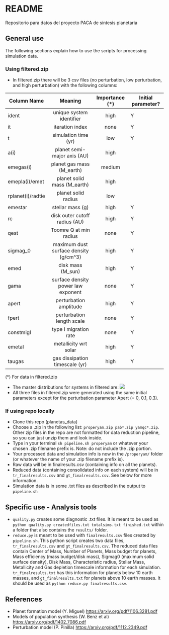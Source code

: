 # README #

Repositorio para datos del proyecto PACA de síntesis planetaria

## General use 

The following sections explain how to use the scripts for processing simulation data.

### Using filtered.zip

- In filtered.zip there will be 3 csv files (no perturbation, low perturbation, and high perturbation) with the following columns:


| Column Name   | Meaning       | Importance (*)  | Initial parameter? |
| ------------- |:-------------:| :-----:| ----------|
| ident     	| unique system identifier | high | Y |
| it   			| iteration index      |   none | Y |
| t 			| simulation time (yr)      | low    | Y |
| a(i)			| planet semi-major axis (AU)| high		| |
| emegas(i)		| planet gas mass (M_earth) | medium | |
| emepla(i)/emet| planet solid mass (M_earth)| high | |
| rplanet(i)/radtie| planet solid radius | low | |
| emestar		| stellar mass (g) | high | Y |
| rc            | disk outer cutoff radius (AU) | high | Y |
| qest | Toomre Q at min radius | none | Y |
| sigmag_0 | maximum dust surface density (g/cm^3) | high | Y |
| emed | disk mass (M_sun) | high | Y |
| gama | surface density power law exponent | none |Y 
| apert | perturbation amplitude | high|Y 
| fpert | perturbation length scale | none |Y 
| constmigI | type I migration rate | none |Y 
| emetal | metallicity wrt solar | high |Y 
| taugas | gas dissipation timescale (yr) | high | Y 

(*) For data in filtered.zip

- The master distributions for systems in filtered are:
![](distributions.png?raw=true)
- All three files in filtered.zip were generated using the same initial parameters except for the perturbation parameter Apert (= 0, 0.1, 0.3).

### If using repo locally

- Clone this repo (planetas_data)
- Choose a .zip in the following list: `properyam.zip pab*.zip yamqc*.zip`. Other zip files in the repo are not formatted for data reduction pipeline, so you can just unzip them and look inside.
- Type in your terminal `sh pipeline.sh properyam` or whatever your chosen .zip filename prefix is. Note: do not include the .zip portion.
- Your processed data and simulation info is now in the `/properyam/` folder (or whatever the name of your .zip filename prefix is).
- Raw data will be in finalresults.csv (containing info on all the planets).
- Reduced data (containing consolidated info on each system) will be in `tr_finalresults.csv` and `gt_finalresults.csv`. See below for more information.
- Simulation data is in some .txt files as described in the output to `pipeline.sh`

## Specific use - Analysis tools

- `quality.py` creates some diagnostic .txt files. It is meant to be used as `python quality.py createdfiles.txt totalsims.txt finished.txt` within a folder that also contains the `results/` folder. 
- `reduce.py` is meant to be used with `finalresults.csv` files created by `pipeline.sh`. This python script creates two data files, `tr_finalresults.csv` and `gt_finalresults.csv`. The reduced data files contain Center of Mass, Number of Planets, Mass budget for planets, Mass efficiency (mass budget/disk mass), Sigmag0 (maximum solid surface density), Disk Mass, Characteristic radius, Stellar Mass, Metallicity and Gas depletion timescale information for each simulation. `tr_finalresults.txt` has this information for planets below 10 earth masses, and `gt_finalresults.txt` for planets above 10 earth masses. It should be used as `python reduce.py finalresults.csv`. 

## References
- Planet formation model (Y. Miguel) https://arxiv.org/pdf/1106.3281.pdf
- Models of population synthesis (W. Benz et al) https://arxiv.org/pdf/1402.7086.pdf
- Perturbation model (P. Pinilla) https://arxiv.org/pdf/1112.2349.pdf
